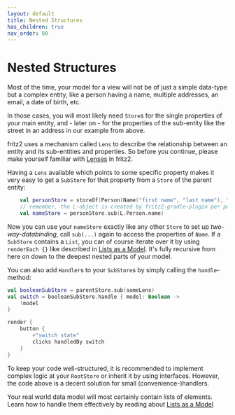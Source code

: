 ```yaml
---
layout: default
title: Nested Structures
has_children: true
nav_order: 80
---
```

# Nested Structures

Most of the time, your model for a view will not be of just a simple data-type but a complex entity, like a 
person having a name, multiple addresses, an email, a date of birth, etc.

In those cases, you will most likely need `Store`s for the single properties of your main entity, and - later on - for 
the properties of the sub-entity like the street in an address in our example from above.

fritz2 uses a mechanism called `Lens` to describe the relationship between an entity and its sub-entities and properties. 
So before you continue, please make yourself familiar with [Lenses](Lenses.html) in fritz2.

Having a `Lens` available which points to some specific property makes it very easy to get a `SubStore` for that 
property from a `Store` of the parent entity:

```kotlin
    val personStore = storeOf(Person(Name("first name", "last name"), "more text"))
    // remember, the L-object is created by fritz2-gradle-plugin per package
    val nameStore = personStore.sub(L.Person.name)
```

Now you can use your `nameStore` exactly like any other `Store` to set up _two-way-databinding_, call `sub(...)` 
again to access the properties of `Name`. If a `SubStore` contains a `List`, 
you can of course iterate over it by using `renderEach {}` like described in [Lists as a Model](ListsinaModel.html). 
It's fully recursive from here on down to the deepest nested parts of your model.

You can also add `Handler`s to your `SubStore`s by simply calling the `handle`-method:

```kotlin
val booleanSubStore = parentStore.sub(someLens)
val switch = booleanSubStore.handle { model: Boolean -> 
    !model
}

render {
    button {
        +"switch state"
        clicks handledBy switch
    }
}
````

To keep your code well-structured, it is recommended to implement complex logic at your `RootStore` or inherit it by using interfaces. 
However, the code above is a decent solution for small (convenience-)handlers.

Your real world data model will most certainly contain lists of elements.
Learn how to handle them effectively by reading about [Lists as a Model](ListsinaModel.html)